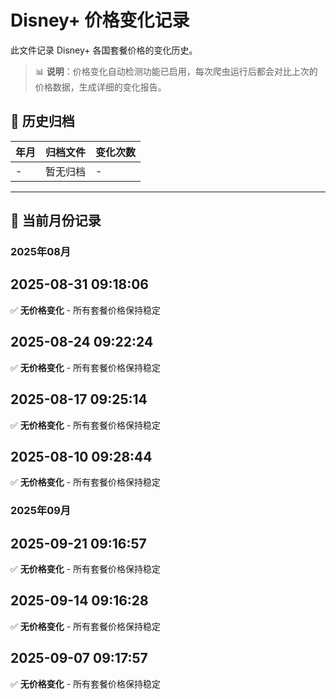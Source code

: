 # Disney+ 价格变化记录

此文件记录 Disney+ 各国套餐价格的变化历史。

> 📊 **说明**：价格变化自动检测功能已启用，每次爬虫运行后都会对比上次的价格数据，生成详细的变化报告。

## 📁 历史归档

| 年月 | 归档文件 | 变化次数 |
|------|----------|----------|
| - | 暂无归档 | - |

---

## 📅 当前月份记录

### 2025年08月

## 2025-08-31 09:18:06

✅ **无价格变化** - 所有套餐价格保持稳定



## 2025-08-24 09:22:24

✅ **无价格变化** - 所有套餐价格保持稳定



## 2025-08-17 09:25:14

✅ **无价格变化** - 所有套餐价格保持稳定



## 2025-08-10 09:28:44

✅ **无价格变化** - 所有套餐价格保持稳定




### 2025年09月

## 2025-09-21 09:16:57

✅ **无价格变化** - 所有套餐价格保持稳定



## 2025-09-14 09:16:28

✅ **无价格变化** - 所有套餐价格保持稳定



## 2025-09-07 09:17:57

✅ **无价格变化** - 所有套餐价格保持稳定

